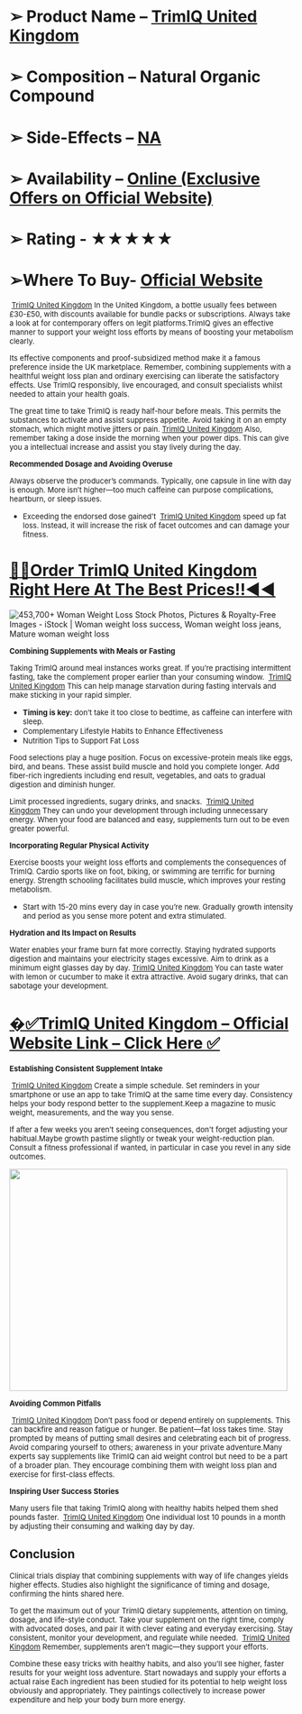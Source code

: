 <h1>➢ Product Name &ndash;&nbsp;<a href="https://trusthealthy.com/trimiq-uk">TrimIQ United Kingdom</a></h1>
<h1>➢ Composition &ndash; Natural Organic Compound</h1>
<h1>➢ Side-Effects &ndash;&nbsp;<a href="https://trusthealthy.com/trimiq-uk">NA</a></h1>
<h1>➢ Availability &ndash;&nbsp;<a href="https://trusthealthy.com/trimiq-uk">Online (Exclusive Offers on Official Website)</a></h1>
<h1>➢ Rating - ★★★★★</h1>
<h1>➢Where To Buy-&nbsp;<a href="https://trusthealthy.com/trimiq-uk">Official Website</a></h1>
<p><span style="font-size: small;">&nbsp;<a href="https://trusthealthy.com/trimiq-uk">TrimIQ United Kingdom</a>&nbsp;In the United Kingdom, a bottle usually fees between &pound;30-&pound;50, with discounts available for bundle packs or subscriptions. Always take a look at for contemporary offers on legit platforms.</span><span style="font-size: small;">TrimIQ gives an effective manner to support your weight loss efforts by means of boosting your metabolism clearly.</span></p>
<p><span style="font-size: small;">Its effective components and proof-subsidized method make it a famous preference inside the UK marketplace. Remember, combining supplements with a healthful weight loss plan and ordinary exercising can liberate the satisfactory effects. Use TrimIQ responsibly, live encouraged, and consult specialists whilst needed to attain your health goals.</span></p>
<p><span style="font-size: small;">The great time to take TrimIQ is ready half-hour before meals. This permits the substances to activate and assist suppress appetite. Avoid taking it on an empty stomach, which might motive jitters or pain.&nbsp;<a href="https://trusthealthy.com/trimiq-uk">TrimIQ United Kingdom</a>&nbsp;</span><span style="font-size: small;">Also, remember taking a dose inside the morning when your power dips. This can give you a intellectual increase and assist you stay lively during the day.</span></p>
<p><strong><span style="font-size: small;">Recommended Dosage and Avoiding Overuse</span></strong></p>
<p><span style="font-size: small;">Always observe the producer&rsquo;s commands. Typically, one capsule in line with day is enough. More isn&rsquo;t higher&mdash;too much caffeine can purpose complications, heartburn, or sleep issues.</span></p>
<ul>
<li><span style="font-size: small;">Exceeding the endorsed dose gained&rsquo;t &nbsp;<a href="https://trusthealthy.com/trimiq-uk">TrimIQ United Kingdom</a>&nbsp;speed up fat loss. Instead, it will increase the risk of facet outcomes and can damage your fitness.</span></li>
</ul>
<h1><a href="https://trusthealthy.com/trimiq-uk">💟💟Order TrimIQ United Kingdom Right Here At The Best Prices!!◄◄</a></h1>
<p><img src="https://media.istockphoto.com/id/1467665258/photo/unrecognizable-black-lady-showing-abdominal-muscles-wearing-oversized-jeans-indoor.jpg?s=612x612&amp;w=0&amp;k=20&amp;c=i41kifS-jh2ztO8x5JaHyYG7MJXGZ2i755LdSrDkVfQ=" alt="453,700+ Woman Weight Loss Stock Photos, Pictures &amp; Royalty-Free Images -  iStock | Woman weight loss success, Woman weight loss jeans, Mature woman  weight loss" /></p>
<p><strong><span style="font-size: small;">Combining Supplements with Meals or Fasting</span></strong></p>
<p><span style="font-size: small;">Taking TrimIQ around meal instances works great. If you&rsquo;re practising intermittent fasting, take the complement proper earlier than your consuming window. &nbsp;<a href="https://trusthealthy.com/trimiq-uk">TrimIQ United Kingdom</a>&nbsp;This can help manage starvation during fasting intervals and make sticking in your rapid simpler.</span></p>
<ul>
<li><span style="font-size: small;"><strong>Timing is key:</strong> don&rsquo;t take it too close to bedtime, as caffeine can interfere with sleep.</span></li>
<li><span style="font-size: small;">Complementary Lifestyle Habits to Enhance Effectiveness</span></li>
<li><span style="font-size: small;">Nutrition Tips to Support Fat Loss</span></li>
</ul>
<p><span style="font-size: small;">Food selections play a huge position. Focus on excessive-protein meals like eggs, bird, and beans. These assist build muscle and hold you complete longer. Add fiber-rich ingredients including end result, vegetables, and oats to gradual digestion and diminish hunger.</span></p>
<p><span style="font-size: small;">Limit processed ingredients, sugary drinks, and snacks. &nbsp;<a href="https://trusthealthy.com/trimiq-uk">TrimIQ United Kingdom</a>&nbsp;They can undo your development through including unnecessary energy. When your food are balanced and easy, supplements turn out to be even greater powerful.</span></p>
<p><strong><span style="font-size: small;">Incorporating Regular Physical Activity</span></strong></p>
<p><span style="font-size: small;">Exercise boosts your weight loss efforts and complements the consequences of TrimIQ. Cardio sports like on foot, biking, or swimming are terrific for burning energy. Strength schooling facilitates build muscle, which improves your resting metabolism.</span></p>
<ul>
<li><span style="font-size: small;">Start with 15-20 mins every day in case you&rsquo;re new. Gradually growth intensity and period as you sense more potent and extra stimulated.</span></li>
</ul>
<p><strong><span style="font-size: small;">Hydration and Its Impact on Results</span></strong></p>
<p><span style="font-size: small;">Water enables your frame burn fat more correctly. Staying hydrated supports digestion and maintains your electricity stages excessive. Aim to drink as a minimum eight glasses day by day.&nbsp;<a href="https://trusthealthy.com/trimiq-uk">TrimIQ United Kingdom</a>&nbsp;</span><span style="font-size: small;">You can taste water with lemon or cucumber to make it extra attractive. Avoid sugary drinks, that can sabotage your development.</span></p>
<h1><a href="https://trusthealthy.com/trimiq-uk">�✅TrimIQ United Kingdom &ndash; Official Website Link &ndash; Click Here ✅</a></h1>
<p><strong><span style="font-size: small;">Establishing Consistent Supplement Intake</span></strong></p>
<p><span style="font-size: small;">&nbsp;<a href="https://trusthealthy.com/trimiq-uk">TrimIQ United Kingdom</a>&nbsp;Create a simple schedule. Set reminders in your smartphone or use an app to take TrimIQ at the same time every day. Consistency helps your body respond better to the supplement.</span><span style="font-size: small;">Keep a magazine to music weight, measurements, and the way you sense. </span></p>
<p><span style="font-size: small;">If after a few weeks you aren&rsquo;t seeing consequences, don't forget adjusting your habitual.</span><span style="font-size: small;">Maybe growth pastime slightly or tweak your weight-reduction plan. Consult a fitness professional if wanted, in particular in case you revel in any side outcomes.</span></p>
<p><span style="font-size: small;"><img src="https://trimiq.co/wp/app/uploads/2025/05/TrimIQ-5.webp" alt="" width="493" height="394" /></span></p>
<p><strong><span style="font-size: small;">Avoiding Common Pitfalls</span></strong></p>
<p><span style="font-size: small;">&nbsp;<a href="https://trusthealthy.com/trimiq-uk">TrimIQ United Kingdom</a>&nbsp;Don&rsquo;t pass food or depend entirely on supplements. This can backfire and reason fatigue or hunger. Be patient&mdash;fat loss takes time.&nbsp;</span><span style="font-size: small;">Stay prompted by means of putting small desires and celebrating each bit of progress. Avoid comparing yourself to others; awareness in your private adventure.</span><span style="font-size: small;">Many experts say supplements like TrimIQ can aid weight control but need to be a part of a broader plan. They encourage combining them with weight loss plan and exercise for first-class effects.</span></p>
<p><strong><span style="font-size: small;">Inspiring User Success Stories</span></strong></p>
<p><span style="font-size: small;">Many users file that taking TrimIQ along with healthy habits helped them shed pounds faster. &nbsp;<a href="https://trusthealthy.com/trimiq-uk">TrimIQ United Kingdom</a>&nbsp;One individual lost 10 pounds in a month by adjusting their consuming and walking day by day.</span></p>
<h2><strong>Conclusion</strong></h2>
<p><span style="font-size: small;">Clinical trials display that combining supplements with way of life changes yields higher effects. Studies also highlight the significance of timing and dosage, confirming the hints shared here.</span></p>
<p><span style="font-size: small;">To get the maximum out of your TrimIQ dietary supplements, attention on timing, dosage, and life-style conduct. Take your supplement on the right time, comply with advocated doses, and pair it with clever eating and everyday exercising. Stay consistent, monitor your development, and regulate while needed. &nbsp;<a href="https://trusthealthy.com/trimiq-uk">TrimIQ United Kingdom</a>&nbsp;Remember, supplements aren&rsquo;t magic&mdash;they support your efforts. </span></p>
<p><span style="font-size: small;">Combine these easy tricks with healthy habits, and also you&rsquo;ll see higher, faster results for your weight loss adventure. Start nowadays and supply your efforts a actual raise&nbsp;</span><span style="font-size: small;">Each ingredient has been studied for its potential to help weight loss obviously and appropriately. They paintings collectively to increase power expenditure and help your body burn more energy.</span></p>
<p>&nbsp;</p>
<p>&nbsp;</p>
<p>&nbsp;</p>
